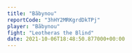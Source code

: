 ```yaml
---
title: "Bãbynou"
reportCode: "3hHY2MRKgrdDkTPj"
player: "Bãbynou"
fight: "Leotheras the Blind"
date: 2021-10-06T18:48:50.877000+00:00
---
```

